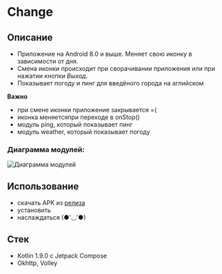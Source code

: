 # **Change**
## Описание
  - Приложение на Android 8.0 и выше. Меняет свою иконку в зависимости от дня.
  - Смена иконки происходит при сворачивании приложения или при нажатии кнопки *Выход*.
  - Показывает погоду и пинг для введёного города на аглийском
  
**Важно**
  - при смене иконки приложение закрывается =(
  - иконка меняетсяпри переходе в onStop()
  - модуль ping, который показывает пинг
  - модуль weather, который показывает погоду
### Диаграмма модулей:
![Диаграмма модулей](https://github.com/Koynovigor/change/assets/59143800/6f34c9f9-49a5-4d64-83ea-b4351597ac73)

## Использование
- скачать APK из [релиза](https://github.com/Koynovigor/change/releases)
- установить
- наслаждаться (●'◡'●)

## Стек
  - Kotlin 1.9.0 c Jetpack Compose
  - Okhttp, Volley
